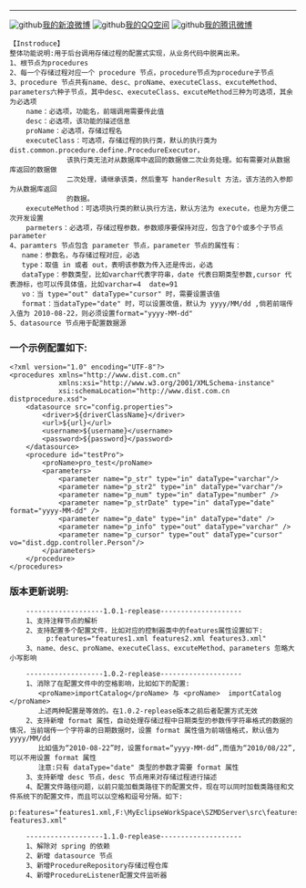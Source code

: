-----------------------------------
![github](http://3.su.bdimg.com/icon/9898.png "")[我的新浪微博](http://weibo.com/ooqingkuangoo/)
![github](http://4.su.bdimg.com/icon/7083.png "")[我的QQ空间](http://user.qzone.qq.com/365061362/main/)
![github](http://3.su.bdimg.com/icon/2602.png?1 "")[我的腾讯微博](http://t.qq.com/cyp365061362/)

    【Instroduce】  
    整体功能说明:用于后台调用存储过程的配置式实现，从业务代码中脱离出来。
    1、根节点为procedures
    2、每一个存储过程对应一个 procedure 节点，procedure节点为procedure子节点
    3、procedure 节点共有name、desc、proName、executeClass、excuteMethod、parameters六种子节点，其中desc、executeClass、excuteMethod三种为可选项，其余为必选项 
    	name：必选项，功能名，前端调用需要传此值
    	desc：必选项，该功能的描述信息
    	proName：必选项，存储过程名
    	executeClass：可选项，存储过程的执行类，默认的执行类为dist.common.procedure.define.ProcedureExecutor，
    		      该执行类无法对从数据库中返回的数据做二次业务处理。如有需要对从数据库返回的数据做
    		      二次处理，请继承该类，然后重写 handerResult 方法，该方法的入参即为从数据库返回
    		      的数据。
    	executeMethod：可选项执行类的默认执行方法，默认方法为 execute，也是为方便二次开发设置
    	parmeters：必选项，存储过程参数，参数顺序要保持对应，包含了0个或多个子节点 parameter 
    4、paramters 节点包含 parameter 节点，parameter 节点的属性有：
       name：参数名，与存储过程对应，必选
       type：取值 in 或者 out，表明该参数为传入还是传出，必选
       dataType：参数类型，比如varchar代表字符串，date 代表日期类型参数,cursor 代表游标，也可以传具体值，比如varchar=4  date=91
       vo：当 type="out" dataType="cursor" 时，需要设置该值
       format：当dataType="date" 时，可以设置改值，默认为 yyyy/MM/dd ,倘若前端传入值为 2010-08-22，则必须设置format="yyyy-MM-dd"
    5、datasource 节点用于配置数据源

### 一个示例配置如下:

    <?xml version="1.0" encoding="UTF-8"?>
    <procedures xmlns="http://www.dist.com.cn"
                xmlns:xsi="http://www.w3.org/2001/XMLSchema-instance"
                xsi:schemaLocation="http://www.dist.com.cn distprocedure.xsd">
        <datasource src="config.properties">
            <driver>${driverClassName}</driver>
            <url>${url}</url>
            <username>${username}</username>
            <password>${password}</password>
        </datasource>
        <procedure id="testPro">
            <proName>pro_test</proName>
            <parameters>
                <parameter name="p_str" type="in" dataType="varchar"/>
                <parameter name="p_str2" type="in" dataType="varchar"/>
                <parameter name="p_num" type="in" dataType="number" />
                <parameter name="p_strDate" type="in" dataType="date" format="yyyy-MM-dd" />
                <parameter name="p_date" type="in" dataType="date" />
                <parameter name="p_info" type="out" dataType="varchar" />
                <parameter name="p_cursor" type="out" dataType="cursor" vo="dist.dgp.controller.Person"/>
            </parameters>
        </procedure>
    </procedures>
    
### 版本更新说明:

        -------------------1.0.1-replease--------------------
        1、支持注释节点的解析
        2、支持配置多个配置文件，比如对应的控制器类中的features属性设置如下:
             p:features="features1.xml features2.xml features3.xml"
        3、name、desc、proName、executeClass、excuteMethod、parameters 忽略大小写影响
        
        -------------------1.0.2-replease--------------------
        1、消除了在配置文件中的空格影响，比如如下的配置:
           <proName>importCatalog</proName> 与 <proName>  importCatalog    </proName>
           上述两种配置是等效的。在1.0.2-replease版本之前后者配置方式无效
        2、支持新增 format 属性，自动处理存储过程中日期类型的参数传字符串格式的数据的情况，当前端传一个字符串的日期数据时，设置 format 属性值为前端值格式，默认值为 yyyy/MM/dd
           比如值为“2010-08-22”时，设置format=“yyyy-MM-dd”,而值为“2010/08/22”,可以不用设置 format 属性
           注意:只有 dataType="date" 类型的参数才需要 format 属性
        3、支持新增 desc 节点，desc 节点用来对存储过程进行描述
        4、配置文件路径问题，以前只能加载类路径下的配置文件，现在可以同时加载类路径和文件系统下的配置文件，而且可以以空格和逗号分隔，如下:
           p:features="features1.xml,F:\MyEclipseWorkSpace\SZMDServer\src\features.xml features3.xml"
           
        -------------------1.1.0-replease--------------------
        1、解除对 spring 的依赖
        2、新增 datasource 节点
        3、新增ProcedureRepository存储过程仓库
        4、新增ProcedureListener配置文件监听器
